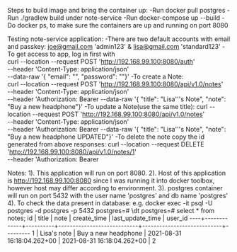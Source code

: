 Steps to build image and bring the container up:
    -Run docker pull postgres
    -Run ./gradlew build under note-service
    -Run docker-compose up --build
    -Do docker ps, to make sure the containers are up and running on port 8080

Testing note-service application:
    -There are two default accounts with email and passkey:
        joe@gmail.com 'admin123' & lisa@gmail.com 'standard123'
    -To get access to app, log in first with    
            curl --location --request POST 'http://192.168.99.100:8080/auth' \
            --header 'Content-Type: application/json' \
            --data-raw '{
            "email": "<yourusername>",
            "password": "<yourpassword>"}'
    -To create a Note:  
            curl --location --request POST 'http://192.168.99.100:8080/api/v1.0/notes' \
            --header 'Content-Type: application/json' \
            --header 'Authorization: Bearer <token generated from login response> 
            --data-raw '{
            "title": "Lisa'\''s Note",
            "note": "Buy a new headphone"}'
    -To update a Note(use the same title):
            curl --location --request POST 'http://192.168.99.100:8080/api/v1.0/notes' \
            --header 'Content-Type: application/json' \
            --header 'Authorization: Bearer <token generated from login response>
            --data-raw '{
            "title": "Lisa'\''s Note",
            "note": "Buy a new headphone UPDATED"}'
    -To delete the note copy the id generated from above responses:
            curl --location --request DELETE 'http://192.168.99.100:8080/api/v1.0/notes/1' \
            --header 'Authorization: Bearer <token generated from login response>

Notes: 
1). This application will run on port 8080.
2). Host of this application is http://192.168.99.100:8080 since I was running it into docker toolbox, however host may differ according to environment.
3). postgres container will run on port 5432 with the user name 'postgres' and db name 'postgres'
4). To check the data present in database:
        e.g. docker exec -it <postgres container id> psql -U postgres -d postgres -p 5432
        postgres=# \dt
        postgres=# select * from notes;
        id |    title    |   note   |        create_time         |      last_update_time      | user_id
        ----+-------------+----------+----------------------------+----------------------------+---------
        1 | Lisa's note | Buy a new headphone | 2021-08-31 16:18:04.262+00 | 2021-08-31 16:18:04.262+00 |       2